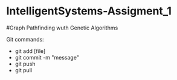 # IntelligentSystems-Assigment_1

#Graph Pathfinding wuth Genetic Algorithms

Git commands:

- git add [file]
- git commit -m "message"
- git push
- git pull
